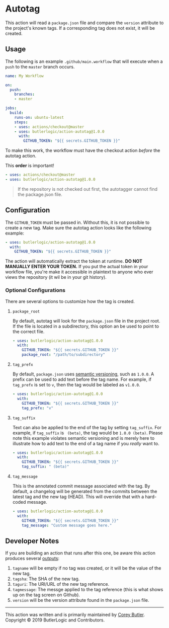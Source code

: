 # Autotag

This action will read a `package.json` file and compare the `version` attribute to the project's known tags. If a corresponding tag does not exist, it will be created.

## Usage

The following is an example `.github/main.workflow` that will execute when a `push` to the `master` branch occurs. 

```yaml
name: My Workflow

on: 
  push:
    branches:
    - master

jobs:
  build:
    runs-on: ubuntu-latest
    steps:
    - uses: actions/checkout@master
    - uses: butlerlogic/action-autotag@1.0.0
      with:
        GITHUB_TOKEN: "${{ secrets.GITHUB_TOKEN }}"
```

To make this work, the workflow must have the checkout action _before_ the autotag action.

This **order** is important!

```yaml
- uses: actions/checkout@master
- uses: butlerlogic/action-autotag@1.0.0
```

> If the repository is not checked out first, the autotagger cannot find the package.json file.

## Configuration

The `GITHUB_TOKEN` must be passed in. Without this, it is not possible to create a new tag. Make sure the autotag action looks like the following example:

```yaml
- uses: butlerlogic/action-autotag@1.0.0
  with:
    GITHUB_TOKEN: "${{ secrets.GITHUB_TOKEN }}"
```

The action will automatically extract the token at runtime. **DO NOT MANUALLY ENTER YOUR TOKEN.** If you put the actual token in your workflow file, you're make it accessible in plaintext to anyone who ever views the repository (it wil be in your git history).

### Optional Configurations

There are several options to customize how the tag is created.

1. `package_root`
    
    By default, autotag will look for the `package.json` file in the project root. If the file is located in a subdirectory, this option an be used to point to the correct file.
    
    ```yaml
    - uses: butlerlogic/action-autotag@1.0.0
      with:
        GITHUB_TOKEN: "${{ secrets.GITHUB_TOKEN }}"
        package_root: "/path/to/subdirectory"
    ```
    
1. `tag_prefx`
    
    By default, `package.json` uses [semantic versioning](https://semver.org/), such as `1.0.0`. A prefix can be used to add text before the tag name. For example, if `tag_prefx` is set to `v`, then the tag would be labeled as `v1.0.0`.
    
    ```yaml
    - uses: butlerlogic/action-autotag@1.0.0
      with:
        GITHUB_TOKEN: "${{ secrets.GITHUB_TOKEN }}"
        tag_prefx: "v"
    ```
    
1. `tag_suffix`
    
    Text can also be applied to the end of the tag by setting `tag_suffix`. For example, if `tag_suffix` is ` (beta)`, the tag would be `1.0.0 (beta)`. Please note this example violates semantic versioning and is merely here to illustrate how to add text to the end of a tag name if you _really_ want to.
    
    ```yaml
    - uses: butlerlogic/action-autotag@1.0.0
      with:
        GITHUB_TOKEN: "${{ secrets.GITHUB_TOKEN }}"
        tag_suffix: " (beta)"
    ```
    
1. `tag_message`
    
    This is the annotated commit message associated with the tag. By default, a
    changelog will be generated from the commits between the latest tag and the new tag (HEAD). This will override that with a hard-coded message.
    
    ```yaml
    - uses: butlerlogic/action-autotag@1.0.0
      with:
        GITHUB_TOKEN: "${{ secrets.GITHUB_TOKEN }}"
        tag_message: "Custom message goes here."
    ```

## Developer Notes

If you are building an action that runs after this one, be aware this action produces several [outputs](https://help.github.com/en/articles/metadata-syntax-for-github-actions#outputs):

1. `tagname` will be empty if no tag was created, or it will be the value of the new tag.
1. `tagsha`: The SHA of the new tag.
1. `taguri`: The URI/URL of the new tag reference.
1. `tagmessage`: The messge applied to the tag reference (this is what shows up on the tag screen on Github).
1. `version` will be the version attribute found in the `package.json` file.

---

This action was written and is primarily maintained by [Corey Butler](https://github.com/coreybutler). Copyright &copy; 2019 ButlerLogic and Contributors.